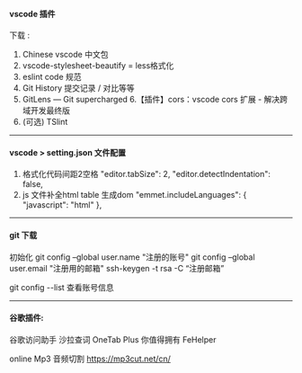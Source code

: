 #### vscode 插件
 下载 : 
1. Chinese  vscode 中文包
2. vscode-stylesheet-beautify   =  less格式化
3. eslint  code 规范
4. Git History   提交记录 / 对比等等
5. GitLens — Git supercharged
6.【插件】cors：vscode cors 扩展 - 解决跨域开发最终版
7. (可选) TSlint  

---

#### vscode > setting.json 文件配置 
1. 格式化代码间距2空格
"editor.tabSize": 2,
"editor.detectIndentation": false,
2. js 文件补全html table 生成dom
  "emmet.includeLanguages": {
    "javascript": "html"
  },

---

#### git 下载
  初始化
  git config –global user.name "注册的账号"
  git config –global user.email "注册用的邮箱"
  ssh-keygen -t rsa -C “注册邮箱”

  git config --list 查看账号信息

---

#### 谷歌插件:
谷歌访问助手
沙拉查词
OneTab Plus 你值得拥有
FeHelper




online Mp3  音频切割 
https://mp3cut.net/cn/
